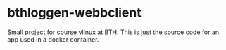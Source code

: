 # bthloggen-webbclient

Small project for course vlinux at BTH. This is just the source code for an app used in a docker container.
